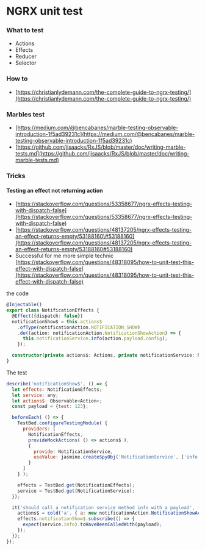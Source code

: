 # NGRX unit test

### What to test 

* Actions 
* Effects 
* Reducer 
* Selector

### How to 

* [https://christianlydemann.com/the-complete-guide-to-ngrx-testing/](https://christianlydemann.com/the-complete-guide-to-ngrx-testing/)



### Marbles test 

* [https://medium.com/@bencabanes/marble-testing-observable-introduction-1f5ad39231c](https://medium.com/@bencabanes/marble-testing-observable-introduction-1f5ad39231c)
* [https://github.com/jisaacks/RxJS/blob/master/doc/writing-marble-tests.md](https://github.com/jisaacks/RxJS/blob/master/doc/writing-marble-tests.md)

### Tricks 

#### Testing an effect not returning action 

* [https://stackoverflow.com/questions/53358677/ngrx-effects-testing-with-dispatch-false](https://stackoverflow.com/questions/53358677/ngrx-effects-testing-with-dispatch-false)
* [https://stackoverflow.com/questions/48137205/ngrx-effects-testing-an-effect-returns-empty/53188160\#53188160](https://stackoverflow.com/questions/48137205/ngrx-effects-testing-an-effect-returns-empty/53188160#53188160)
* Successful for me more simple technic [https://stackoverflow.com/questions/48318095/how-to-unit-test-this-effect-with-dispatch-false](https://stackoverflow.com/questions/48318095/how-to-unit-test-this-effect-with-dispatch-false)

the code

```typescript
@Injectable()
export class NotificationEffects {
  @Effect({dispatch: false})
  notificationShow$ = this.actions$
    .ofType(notificationAction.NOTIFICATION_SHOW)
    .do((action: notificationAction.NotificationShowAction) => {
      this.notificationService.info(action.payload.config);
    });

  constructor(private actions$: Actions, private notificationService: NotificationService) {}
}
```

The test

```javascript
describe('notificationShow$', () => {
  let effects: NotificationEffects;
  let service: any;
  let actions$: Observable<Action>;
  const payload = {test: 123};

  beforeEach( () => {
    TestBed.configureTestingModule( {
      providers: [
        NotificationEffects,
        provideMockActions( () => actions$ ),
        {
          provide: NotificationService,
          useValue: jasmine.createSpyObj('NotificationService', ['info'])
        }
      ]
    } );

    effects = TestBed.get(NotificationEffects);
    service = TestBed.get(NotificationService);
  });

  it('should call a notification service method info with a payload', () => {
    actions$ = cold('a', { a: new notificationAction.NotificationShowAction(payload) });
    effects.notificationShow$.subscribe(() => {
      expect(service.info).toHaveBeenCalledWith(payload);
    });
  });
});
```

